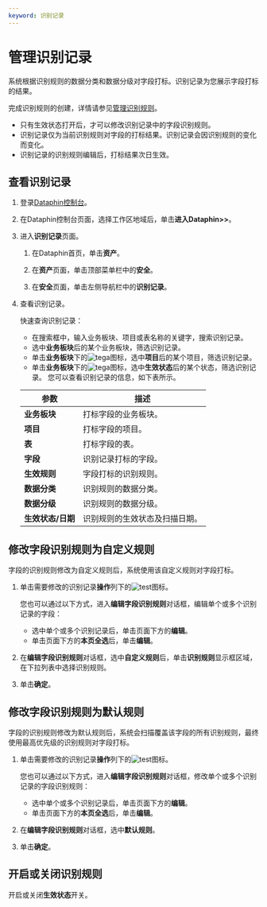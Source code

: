 ```yaml
---
keyword: 识别记录
---
```


# 管理识别记录

系统根据识别规则的数据分类和数据分级对字段打标。识别记录为您展示字段打标的结果。

完成识别规则的创建，详情请参见[管理识别规则](/cn.zh-CN/资产中心/资产安全/管理识别规则.md)。

-   只有生效状态打开后，才可以修改识别记录中的字段识别规则。
-   识别记录仅为当前识别规则对字段的打标结果。识别记录会因识别规则的变化而变化。
-   识别记录的识别规则编辑后，打标结果次日生效。

## 查看识别记录

1.  登录[Dataphin控制台](https://dataphin.console.aliyun.com/workingArea)。

2.  在Dataphin控制台页面，选择工作区地域后，单击**进入Dataphin\>\>**。

3.  进入**识别记录**页面。

    1.  在Dataphin首页，单击**资产**。

    2.  在**资产**页面，单击顶部菜单栏中的**安全**。

    3.  在**安全**页面，单击左侧导航栏中的**识别记录**。

4.  查看识别记录。

    快速查询识别记录：

    -   在搜索框中，输入业务板块、项目或表名称的关键字，搜索识别记录。
    -   选中**业务板块**后的某个业务板块，筛选识别记录。
    -   单击**业务板块**下的![tega](https://static-aliyun-doc.oss-accelerate.aliyuncs.com/assets/img/zh-CN/6377559951/p134882.png)图标，选中**项目**后的某个项目，筛选识别记录。
    -   单击**业务板块**下的![tega](https://static-aliyun-doc.oss-accelerate.aliyuncs.com/assets/img/zh-CN/6377559951/p134882.png)图标，选中**生效状态**后的某个状态，筛选识别记录。
    您可以查看识别记录的信息，如下表所示。

    |参数|描述|
    |--|--|
    |**业务板块**|打标字段的业务板块。|
    |**项目**|打标字段的项目。|
    |**表**|打标字段的表。|
    |**字段**|识别记录打标的字段。|
    |**生效规则**|字段打标的识别规则。|
    |**数据分类**|识别规则的数据分类。|
    |**数据分级**|识别规则的数据分级。|
    |**生效状态/日期**|识别规则的生效状态及扫描日期。|


## 修改字段识别规则为自定义规则

字段的识别规则修改为自定义规则后，系统使用该自定义规则对字段打标。

1.  单击需要修改的识别记录**操作**列下的![test](https://static-aliyun-doc.oss-accelerate.aliyuncs.com/assets/img/zh-CN/7377559951/p134929.png)图标。

    您也可以通过以下方式，进入**编辑字段识别规则**对话框，编辑单个或多个识别记录的字段：

    -   选中单个或多个识别记录后，单击页面下方的**编辑**。
    -   单击页面下方的**本页全选**后，单击**编辑**。
2.  在**编辑字段识别规则**对话框，选中**自定义规则**后，单击**识别规则**显示框区域，在下拉列表中选择识别规则。

3.  单击**确定**。


## 修改字段识别规则为默认规则

字段的识别规则修改为默认规则后，系统会扫描覆盖该字段的所有识别规则，最终使用最高优先级的识别规则对字段打标。

1.  单击需要修改的识别记录**操作**列下的![test](https://static-aliyun-doc.oss-accelerate.aliyuncs.com/assets/img/zh-CN/7377559951/p134929.png)图标。

    您也可以通过以下方式，进入**编辑字段识别规则**对话框，修改单个或多个识别记录的字段识别规则：

    -   选中单个或多个识别记录后，单击页面下方的**编辑**。
    -   单击页面下方的**本页全选**后，单击**编辑**。
2.  在**编辑字段识别规则**对话框，选中**默认规则**。

3.  单击**确定**。


## 开启或关闭识别规则

开启或关闭**生效状态**开关。

